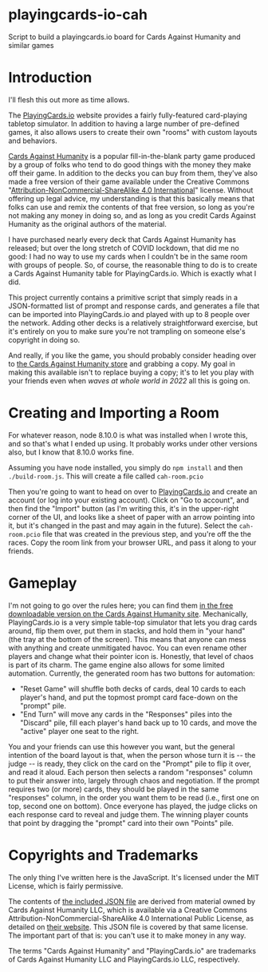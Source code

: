 # playingcards-io-cah
Script to build a playingcards.io board for Cards Against Humanity and similar games

# Introduction
I'll flesh this out more as time allows.

The [PlayingCards.io](https://playingcards.io/) website
provides a fairly fully-featured card-playing tabletop simulator. In addition to having a
large number of pre-defined games, it also allows users to create their own "rooms" with
custom layouts and behaviors.

[Cards Against Humanity](https://www.cardsagainsthumanity.com/) is a popular fill-in-the-blank
party game produced by a group of folks who tend to do good things with the money they
make off their game. In addition to the decks you can buy from them, they've also made
a free version of their game available under the Creative Commons
"[Attribution-NonCommercial-ShareAlike 4.0 International](https://creativecommons.org/licenses/by-nc-sa/4.0/legalcode)"
license. Without offering up legal advice, my understanding is that
this basically means that folks can use and remix the contents of that free version, so
long as you're not making any money in doing so, and as long as you credit Cards Against Humanity
as the original authors of the material.

I have purchased nearly every deck that Cards Against Humanity has released; but over the long stretch
of COVID lockdown, that did me no good: I had no way to use my cards when I couldn't be in the
same room with groups of people. So, of course, the reasonable thing to do is to create
a Cards Against Humanity table for PlayingCards.io. Which is exactly what I did.

This project currently contains a primitive script that simply reads in a JSON-formatted
list of prompt and response cards, and generates a file that can be imported into
PlayingCards.io and played with up to 8 people over the network. Adding other decks
is a relatively straightforward exercise, but it's entirely on you to make sure you're
not trampling on someone else's copyright in doing so.

And really, if you like the game, you should probably consider heading over to
[the Cards Against Humanity store](https://www.cardsagainsthumanity.com/shop/all) and
grabbing a copy. My goal in making this available isn't to replace buying a copy; it's
to let you play with your friends even when *waves at whole world in 2022* all this is
going on.

# Creating and Importing a Room
For whatever reason, node 8.10.0 is what was installed when I wrote this, and so that's what I ended
up using. It probably works under other versions also, but I know that 8.10.0 works fine.

Assuming you have node installed, you simply do `npm install` and then `./build-room.js`. This will create
a file called `cah-room.pcio`

Then you're going to want to head on over to [PlayingCards.io](https://playingcards.io/) and create
an account (or log into your existing account). Click on "Go to account", and then find the "Import"
button (as I'm writing this, it's in the upper-right corner of the UI, and looks like a sheet of paper
with an arrow pointing into it, but it's changed in the past and may again in the future). Select the
`cah-room.pcio` file that was created in the previous step, and you're off the the races. Copy the room
link from your browser URL, and pass it along to your friends.

# Gameplay
I'm not going to go over the rules here; you can find them [in the free downloadable version
on the Cards Against Humanity site](https://cdn.sanity.io/files/vc07edlh/production/e4d4abffb217a7e6bf0dddc29709895fc24e4984.pdf). Mechanically, PlayingCards.io is a very simple table-top simulator that lets you drag cards around,
flip them over, put them in stacks, and hold them in "your hand" (the tray at the bottom of the screen).
This means that anyone can mess with anything and create unmitigated havoc. You can even rename other
players and change what their pointer icon is. Honestly, that level of chaos is part of its charm. The
game engine also allows for some limited automation. Currently, the generated room has two buttons
for automation:

* "Reset Game" will shuffle both decks of cards, deal 10 cards to each player's hand, and put the
  topmost prompt card face-down on the "prompt" pile.
* "End Turn" will move any cards in the "Responses" piles into the "Discard" pile, fill each
  player's hand back up to 10 cards, and move the "active" player one seat to the right.

You and your friends can use this however you want, but the general intention of the board layout is
that, when the person whose turn it is  -- the judge -- is ready, they click on the card on the "Prompt"
pile to flip it over, and read it aloud. Each person then selects a random "responses" column to put
their answer into, largely through chaos and negotiation. If the prompt requires two (or more) cards, they
should be played in the same "responses" column, in the order you want them to be read (i.e.,
first one on top, second one on bottom). Once everyone has played, the judge clicks on each response card
to reveal and judge them. The winning player counts that point by dragging the "prompt" card into their own
"Points" pile.

# Copyrights and Trademarks
The only thing I've written here is the JavaScript. It's licensed under the MIT License, which
is fairly permissive.

The contents of [the included JSON file](decks/free/CAH_PrintPlay_US-2.3.json) are derived from material
owned by Cards Against Humanity LLC, which is available via a Creative Commons Attribution-NonCommercial-ShareAlike
4.0 International Public License, as detailed on [their website](https://www.cardsagainsthumanity.com/).
This JSON file is covered by that same license. The important part of that is: you can't use it
to make money in any way.


The terms "Cards Against Humanity" and "PlayingCards.io" are trademarks of Cards Against Humanity LLC
and PlayingCards.io LLC, respectively.
